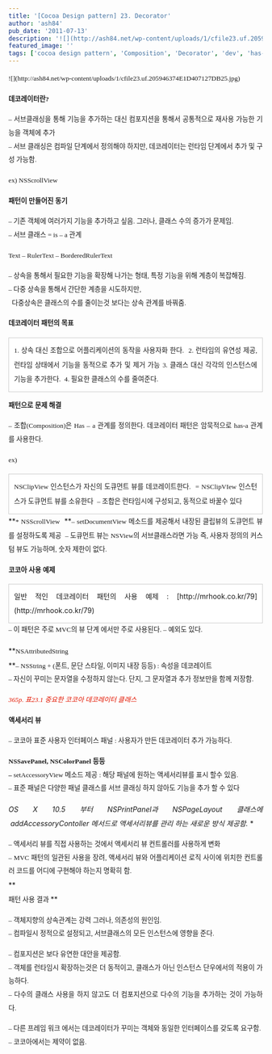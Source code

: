 ```yaml
---
title: '[Cocoa Design pattern] 23. Decorator'
author: 'ash84'
pub_date: '2011-07-13'
description: '![](http://ash84.net/wp-content/uploads/1/cfile23.uf.205946374E1D407127DB25.jpg)'
featured_image: ''
tags: ['cocoa design pattern', 'Composition', 'Decorator', 'dev', 'has-a', 'IOS', 'is-a', '데코레이터', '코코아 디자인 패턴']
---
```



<div style="LINE-HEIGHT: 2"></div>  
<div style="TEXT-ALIGN: justify; LINE-HEIGHT: 2">  
<span style="FONT-SIZE: 10pt"><span style="FONT-FAMILY: Dotum">![](http://ash84.net/wp-content/uploads/1/cfile23.uf.205946374E1D407127DB25.jpg)</span></span><span style="FONT-SIZE: 10pt"><span style="FONT-FAMILY: Dotum"> </span></span>

**<span style="FONT-SIZE: 10pt"><span style="FONT-FAMILY: Dotum">데코레이터란?</span></span>**

<span style="FONT-SIZE: 10pt"><span style="FONT-FAMILY: Dotum">– 서브클래싱을 통해 기능을 추가하는 대신 컴포지션을 통해서 공통적으로 재사용 가능한 기능을 객체에 추가</span></span>  
<span style="FONT-SIZE: 10pt"><span style="FONT-FAMILY: Dotum">– 서브 클래싱은 컴파일 단계에서 정의해야 하지만, 데코레이터는 런타임 단계에서 추가 및 구성 가능함. </span></span>

<span style="FONT-SIZE: 10pt"><span style="FONT-FAMILY: Dotum">ex) NSScrollView </span></span>

**<span style="FONT-SIZE: 10pt"><span style="FONT-FAMILY: Dotum">패턴이 만들어진 동기 </span></span>**

<span style="FONT-SIZE: 10pt"><span style="FONT-FAMILY: Dotum">– 기존 객체에 여러가지 기능을 추가하고 싶음. 그러나, 클래스 수의 증가가 문제임. </span></span>  
<span style="FONT-SIZE: 10pt"><span style="FONT-FAMILY: Dotum">– 서브 클래스 = is – a 관계</span></span>

<span style="FONT-SIZE: 10pt"><span style="FONT-FAMILY: Dotum">Text – RulerText – BorderedRulerText</span></span>

<span style="FONT-SIZE: 10pt"><span style="FONT-FAMILY: Dotum">– 상속을 통해서 필요한 기능을 확장해 나가는 형태, 특정 기능을 위해 계층이 복잡해짐. </span></span>  
<span style="FONT-SIZE: 10pt"><span style="FONT-FAMILY: Dotum">– 다중 상속을 통해서 간단한 계층을 시도하지만,   
   다중상속은 클래스의 수를 줄이는것 보다는 상속 관계를 바꿔줌. </span></span>

**<span style="FONT-SIZE: 10pt"><span style="FONT-FAMILY: Dotum">데코레이터 패턴의 목표 </span></span>**

<span style="FONT-SIZE: 10pt"><span style="FONT-FAMILY: Dotum">  
<div class="txc-textbox" style="BORDER-BOTTOM: #cbcbcb 1px solid; BORDER-LEFT: #cbcbcb 1px solid; PADDING-BOTTOM: 10px; BACKGROUND-COLOR: #ffffff; PADDING-LEFT: 10px; PADDING-RIGHT: 10px; BORDER-TOP: #cbcbcb 1px solid; BORDER-RIGHT: #cbcbcb 1px solid; PADDING-TOP: 10px"><span style="FONT-SIZE: 10pt"><span style="FONT-FAMILY: Dotum">1. 상속 대신 조합으로 어플리케이션의 동작을 사용자화 한다. </span></span>  
<span style="FONT-SIZE: 10pt"><span style="FONT-FAMILY: Dotum">2. 런타임의 유연성 제공, 런타임 상태에서 기능을 동적으로 추가 및 제거 가능</span></span>  
<span style="FONT-SIZE: 10pt"><span style="FONT-FAMILY: Dotum">3. 클래스 대신 각각의 인스턴스에 기능을 추가한다. </span></span>  
<span style="FONT-SIZE: 10pt"><span style="FONT-FAMILY: Dotum">4. 필요한 클래스의 수를 줄여준다.</span></span>  
</div></span></span>

**<span style="FONT-SIZE: 10pt"><span style="FONT-FAMILY: Dotum">패턴으로 문제 해결</span></span>**

<span style="FONT-SIZE: 10pt"><span style="FONT-FAMILY: Dotum">– 조합(Composition)은 Has – a 관계를 정의한다. 데코레이터 패턴은 암묵적으로 has-a 관계를 사용한다. </span></span>

<span style="FONT-SIZE: 10pt"><span style="FONT-FAMILY: Dotum">ex) </span></span>

<div class="txc-textbox" style="BORDER-BOTTOM: #cbcbcb 1px solid; BORDER-LEFT: #cbcbcb 1px solid; PADDING-BOTTOM: 10px; BACKGROUND-COLOR: #ffffff; PADDING-LEFT: 10px; PADDING-RIGHT: 10px; BORDER-TOP: #cbcbcb 1px solid; BORDER-RIGHT: #cbcbcb 1px solid; PADDING-TOP: 10px"><span style="FONT-SIZE: 10pt"><span style="FONT-FAMILY: Dotum">NSClipView 인스턴스가 자신의 도큐먼트 뷰를 데코레이트한다. </span></span>  
<span style="FONT-SIZE: 10pt"><span style="FONT-FAMILY: Dotum">= NSClipVIew 인스턴스가 도큐먼트 뷰를 소유한다 </span></span>  
<span style="FONT-SIZE: 10pt"><span style="FONT-FAMILY: Dotum">– 조합은 런타임시에 구성되고, 동적으로 바꿀수 있다</span></span>  
</div>**<span style="FONT-SIZE: 10pt"><span style="FONT-FAMILY: Dotum">* NSScrollView </span></span>  
**<span style="FONT-SIZE: 10pt"><span style="FONT-FAMILY: Dotum">– setDocumentView 메소드를 제공해서 내장된 클립뷰의 도큐먼트 뷰를 설정하도록 제공 </span></span>  
<span style="FONT-SIZE: 10pt"><span style="FONT-FAMILY: Dotum">– 도큐먼트 뷰는 NSView의 서브클래스라면 가능 즉, 사용자 정의의 커스텀 뷰도 가능하며, 숫자 제한이 없다. </span></span>

**<span style="FONT-SIZE: 10pt"><span style="FONT-FAMILY: Dotum">코코아 사용 예제 </span></span>**

<div class="txc-textbox" style="BORDER-BOTTOM: #cbcbcb 1px solid; BORDER-LEFT: #cbcbcb 1px solid; PADDING-BOTTOM: 10px; BACKGROUND-COLOR: #ffffff; PADDING-LEFT: 10px; PADDING-RIGHT: 10px; BORDER-TOP: #cbcbcb 1px solid; BORDER-RIGHT: #cbcbcb 1px solid; PADDING-TOP: 10px">  
 일반 적인 데코레이터 패턴의 사용 예제 : [http://mrhook.co.kr/79](http://mrhook.co.kr/79)</div>  
<span style="FONT-SIZE: 10pt"><span style="FONT-FAMILY: Dotum">– 이 패턴은 주로 MVC의 뷰 단계 에서만 주로 사용된다. </span></span><span style="FONT-SIZE: 10pt"><span style="FONT-FAMILY: Dotum">– 예외도 있다. </span></span>

**<span style="FONT-SIZE: 10pt"><span style="FONT-FAMILY: Dotum">NSAttributedString </span></span>  
**<span style="FONT-SIZE: 10pt"><span style="FONT-FAMILY: Dotum">– NSString + (폰트, 문단 스타일, 이미지 내장 등등) : 속성을 데코레이트 </span></span>  
<span style="FONT-SIZE: 10pt"><span style="FONT-FAMILY: Dotum">– 자신이 꾸미는 문자열을 수정하지 않는다. 단지, 그 문자열과 추가 정보만을 함께 저장함. </span></span>

*<font color="#e31600"><span style="FONT-SIZE: 10pt"><span style="FONT-FAMILY: Dotum">365p. 표23.1 중요한 코코아 데코레이터 클래스 </span></span></font>*

**<span style="FONT-SIZE: 10pt"><span style="FONT-FAMILY: Dotum">액세서리 뷰 </span></span>**

<span style="FONT-SIZE: 10pt"><span style="FONT-FAMILY: Dotum">– </span></span><span style="FONT-SIZE: 10pt"><span style="FONT-FAMILY: Dotum">코코아 표준 사용자 인터페이스 패널 : 사용자가 만든 데코레이터 추가 가능하다. </span></span>

**<span style="FONT-SIZE: 10pt"><span style="FONT-FAMILY: Dotum">NSSavePanel, NSColorPanel 등등</span></span>**  
<span style="FONT-SIZE: 10pt"><span style="FONT-FAMILY: Dotum">**–** setAccessoryView 메소드 제공 : 해당 패널에 원하는 액세서리뷰를 표시 할수 있음.  </span></span>  
<span style="FONT-SIZE: 10pt"><span style="FONT-FAMILY: Dotum">– 표준 패널은 다양한 패널 클래스를 서브 클래싱 하지 않아도 기능을 추가 할 수 있다 </span></span>

**<span style="FONT-SIZE: 10pt"><span style="FONT-FAMILY: Dotum">* OS X 10.5 부터 NSPrintPanel과 NSPageLayout 클래스에  addAccessoryContoller 메서드로 액세서리뷰를 관리 하는 새로운 방식 제공함. </span></span>**

<span style="FONT-SIZE: 10pt"><span style="FONT-FAMILY: Dotum">– 액세서리 뷰를 직접 사용하는 것에서 액세서리 뷰 컨트롤러를 사용하게 변화 </span></span>  
<span style="FONT-SIZE: 10pt"><span style="FONT-FAMILY: Dotum">– MVC 패턴의 일관된 사용을 장려, 액세서리 뷰와 어플리케이션 로직 사이에 위치한 컨트롤러 코드를 어디에 구현해야 하는지 명확히 함. </span></span>  
**  
<span style="FONT-SIZE: 10pt"><span style="FONT-FAMILY: Dotum">패턴 사용 결과 </span></span>**<span style="FONT-SIZE: 10pt"><span style="FONT-FAMILY: Dotum"> </span></span>

<span style="FONT-SIZE: 10pt"><span style="FONT-FAMILY: Dotum">– 객체지향의 상속관계는 강력 그러나, 의존성의 원인임. </span></span>  
<span style="FONT-SIZE: 10pt"><span style="FONT-FAMILY: Dotum">– 컴파일시 정적으로 설정되고, 서브클래스의 모든 인스턴스에 영향을 준다. </span></span>

<span style="FONT-SIZE: 10pt"><span style="FONT-FAMILY: Dotum">– 컴포지션은 보다 유연한 대안을 제공함. </span></span>  
<span style="FONT-SIZE: 10pt"><span style="FONT-FAMILY: Dotum">– 객체를 런타임시 확장하는것은 더 동적이고, 클래스가 아닌 인스턴스 단우에서의 적용이 가능하다. </span></span>  
<span style="FONT-SIZE: 10pt"><span style="FONT-FAMILY: Dotum">– 다수의 클래스 사용을 하지 않고도 더 컴포지션으로 다수의 기능을 추가하는 것이 가능하다. </span></span>

<span style="FONT-SIZE: 10pt"><span style="FONT-FAMILY: Dotum">– 다른 프레임 워크 에서는 데코레이터가 꾸미는 객체와 동일한 인터페이스를 갖도록 요구함. </span></span>  
<span style="FONT-SIZE: 10pt"><span style="FONT-FAMILY: Dotum">– 코코아에서는 제약이 없음. </span></span>  
<span style="FONT-SIZE: 10pt"><span style="FONT-FAMILY: Dotum"> </span></span>

</div>  
<div style="TEXT-ALIGN: justify; LINE-HEIGHT: 2">  
</div>

